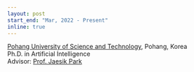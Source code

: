 ```yaml
---
layout: post
start_end: "Mar, 2022 - Present"
inline: true
---
```


[Pohang University of Science and Technology](https://postech.ac.kr/eng/), Pohang, Korea \
Ph.D. in Artificial Intelligence \
Advisor: [Prof. Jaesik Park](https://jaesik.info/)